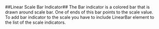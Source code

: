 ##Linear Scale Bar Indicator##
The Bar indicator is a colored bar that is drawn around scale bar. One of ends of this bar points to the scale value. To add bar indicator to the scale you have to include LinearBar element to the list of the scale indicators.